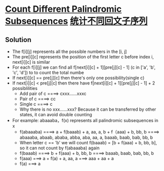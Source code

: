 # [Count Different Palindromic Subsequences](https://leetcode.com/problems/count-different-palindromic-subsequences) [统计不同回文子序列](https://leetcode-cn.com/problems/count-different-palindromic-subsequences)

## Solution
* The f\[i]\[j] represents all the possible numbers in the \[i, j]
* The pre\[i]\[c] represents the position of the first letter c before index i, next\[i]\[c] is similar
* For each f\[i]\[j] we can find all f\[next\[i]\[c] + 1]\[pre\[j]\[c] - 1] (c in \['a', 'b', 'c', 'd']) to to count the total numbe
* If next\[i]\[c] == pre\[j]\[c] then there's only one possibility(single c)
* If next\[i]\[c] < pre\[j]\[c] then there have f\[next\[i]\[c] + 1]\[pre\[j]\[c] - 1] + 2 possiblilities
  * Add pair of c ====> cxxx......xxxc
  * Pair of c ====> cc
  * Single c ====> c
  * Why there is no xxx......xxx? Because it can be transferred by other states, it can avoid double counting
* For example: abaaaba，f(x) represents all palindromic subsequences in x
  * f(abaaaba) ====> a + f(baaab) + a, aa, a, b + f（aaa) + b, bb, b ====> abaaaba, abaab, ababa, abba, aba, aa, a, baaab, baab, bab, bb, b
  * When letter c == 'b' we will count f(baaab) = \[b + f(aaa) + b, bb, b], so it can not count by f(abaaaba) again
  * f(baaab) ====> b + f(aaa) + b, bb, b ====> baaab, baab, bab, bb, b
  * f(aaa) ===> a + f(a) + a, aa, a ===> aaa + aa + a
  * f(a) ===> a
